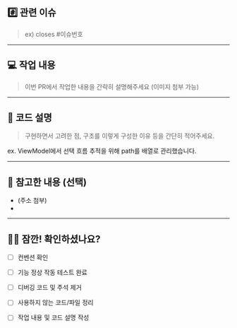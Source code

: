 ## #️⃣ 관련 이슈
> ex) closes #이슈번호

---

## 💻 작업 내용

> 이번 PR에서 작업한 내용을 간략히 설명해주세요 (이미지 첨부 가능)

---

## 📝 코드 설명

> 구현하면서 고려한 점, 구조를 이렇게 구성한 이유 등을 간단히 적어주세요. 

ex. ViewModel에서 선택 흐름 추적을 위해 path를 배열로 관리했습니다.

---

## 📁 참고한 내용 (선택)
* (주소 첨부)
* 
---

## ✋🏻 잠깐! 확인하셨나요?
- [ ] 컨벤션 확인
- [ ] 기능 정상 작동 테스트 완료
- [ ] 디버깅 코드 및 주석 제거
- [ ] 사용하지 않는 코드/파일 정리
- [ ] 작업 내용 및 코드 설명 작성 


